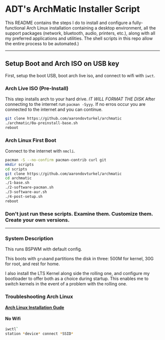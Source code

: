 # ADT's ArchMatic Installer Script

This README contains the steps I do to install and configure a fully-functional Arch Linux installation containing a desktop environment, all the support packages (network, bluetooth, audio, printers, etc.), along with all my preferred applications and utilities. The shell scripts in this repo allow the entire process to be automated.)

---

## Setup Boot and Arch ISO on USB key

First, setup the boot USB, boot arch live iso, and connect to wifi with `iwct`. 

### Arch Live ISO (Pre-Install)

This step installs arch to your hard drive. *IT WILL FORMAT THE DISK*
After connecting to the internet run `pacman -Syyy`.
If no erros occur you are connected to the internet and you can continue.

```bash
git clone https://github.com/aarondovturkel/archmatic
./archmatic/0a-preinstall-base.sh
reboot
```

### Arch Linux First Boot

Connect to the internet with `nmcli`.

```bash
pacman -S --no-confirm pacman-contrib curl git
mkdir scripts
cd scripts
git clone https://github.com/aarondovturkel/archmatic
cd archmatic
./1-base.sh
./2-software-pacman.sh
./3-software-aur.sh
./4-post-setup.sh
reboot
```

### Don't just run these scripts. Examine them. Customize them. Create your own versions.

---

### System Description
This runs BSPWM with default config.

This boots with `grub`and partitions the disk in three: 500M for kernel, 30G for root, and rest for home.

I also install the LTS Kernel along side the rolling one, and configure my bootloader to offer both as a choice during startup. This enables me to switch kernels in the event of a problem with the rolling one.

### Troubleshooting Arch Linux

__[Arch Linux Installation Gude](https://github.com/rickellis/Arch-Linux-Install-Guide)__

#### No Wifi

```bash
iwctl`
station *device* connect *SSID*
```
